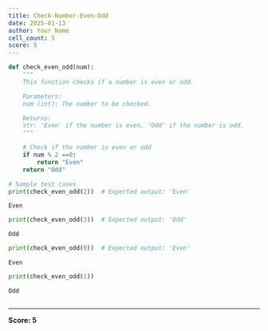 ```yaml
---
title: Check-Number-Even-Odd
date: 2025-01-13
author: Your Name
cell_count: 5
score: 5
---
```


```python
def check_even_odd(num):
    """
    This function checks if a number is even or odd.

    Parameters:
    num (int): The number to be checked.

    Returns:
    str: 'Even' if the number is even, 'Odd' if the number is odd.
    """

    # Check if the number is even or odd
    if num % 2 ==0:
        return "Even"
    return "Odd"

# Sample test cases
print(check_even_odd(2))  # Expected output: 'Even'


```

    Even



```python
print(check_even_odd(3))  # Expected output: 'Odd'
```

    Odd



```python
print(check_even_odd(0))  # Expected output: 'Even'
```

    Even



```python
print(check_even_odd(1)) 
```

    Odd



```python

```


---
**Score: 5**
